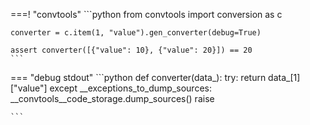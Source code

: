 ===! "convtools"
    ```python
    from convtools import conversion as c
    
    converter = c.item(1, "value").gen_converter(debug=True)
    
    assert converter([{"value": 10}, {"value": 20}]) == 20
    ```

=== "debug stdout"
    ```python
    def converter(data_):
        try:
            return data_[1]["value"]
        except __exceptions_to_dump_sources:
            __convtools__code_storage.dump_sources()
            raise
    
    ```

